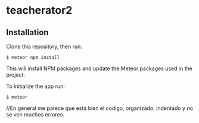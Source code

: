 # teacherator2

## Installation

Clone this repository, then run:

    $ meteor npm install

This will install NPM packages and update the Meteor packages used in the project.

To initialize the app run:

    $ meteor

//En general me parece que está bien el codigo, organizado, indentado y no se ven muchos errores.
